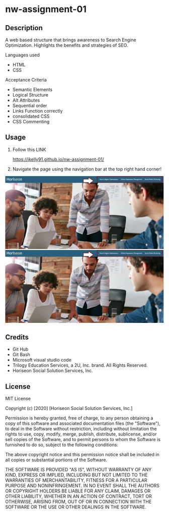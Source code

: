 # nw-assignment-01

## Description 

A web based structure that brings awareness to Search Engine Optimization.
Highlights the benefits and strategies of SEO.


Languages used

- HTML
- CSS

Acceptance Criteria 

- Semantic Elements
- Logical Structure   
- Alt Attributes 
- Sequential order 
- Links Function correctly 
- consolidated CSS
- CSS Commenting 

## Usage 

1. Follow this LINK

    https://jkelly91.github.io/nw-assignment-01/

2. Navigate the page using the navigation bar at the top right hand corner!

![](assets\images\navigation-ss.png)
![Example navigating the webpage](https://github.com/jkelly91/nw-assignment-01/blob/main/assets/images/navigation-ss.png?raw=true)



## Credits


- Git Hub
- Git Bash 
- Microsoft visual studio code 
- Trilogy Education Services, a 2U, Inc. brand. All Rights Reserved.
- Horiseon Social Solution Services, Inc.




## License

MIT License

Copyright (c) [2020] [Horiseon Social Solution Services, Inc.]

Permission is hereby granted, free of charge, to any person obtaining a copy
of this software and associated documentation files (the "Software"), to deal
in the Software without restriction, including without limitation the rights
to use, copy, modify, merge, publish, distribute, sublicense, and/or sell
copies of the Software, and to permit persons to whom the Software is
furnished to do so, subject to the following conditions:

The above copyright notice and this permission notice shall be included in all
copies or substantial portions of the Software.

THE SOFTWARE IS PROVIDED "AS IS", WITHOUT WARRANTY OF ANY KIND, EXPRESS OR
IMPLIED, INCLUDING BUT NOT LIMITED TO THE WARRANTIES OF MERCHANTABILITY,
FITNESS FOR A PARTICULAR PURPOSE AND NONINFRINGEMENT. IN NO EVENT SHALL THE
AUTHORS OR COPYRIGHT HOLDERS BE LIABLE FOR ANY CLAIM, DAMAGES OR OTHER
LIABILITY, WHETHER IN AN ACTION OF CONTRACT, TORT OR OTHERWISE, ARISING FROM,
OUT OF OR IN CONNECTION WITH THE SOFTWARE OR THE USE OR OTHER DEALINGS IN THE
SOFTWARE.